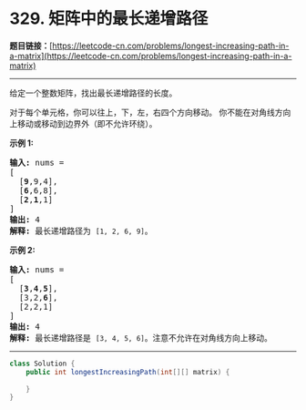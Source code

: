 # 329. 矩阵中的最长递增路径

**题目链接：**[https://leetcode-cn.com/problems/longest-increasing-path-in-a-matrix](https://leetcode-cn.com/problems/longest-increasing-path-in-a-matrix)

---

<div class="content__1Y2H">
 <div class="notranslate">
  <p>给定一个整数矩阵，找出最长递增路径的长度。</p> 
  <p>对于每个单元格，你可以往上，下，左，右四个方向移动。 你不能在对角线方向上移动或移动到边界外（即不允许环绕）。</p> 
  <p><strong>示例 1:</strong></p> 
  <pre class="language-text"><strong>输入: </strong>nums = 
[
  [<strong>9</strong>,9,4],
  [<strong>6</strong>,6,8],
  [<strong>2</strong>,<strong>1</strong>,1]
] 
<strong>输出:</strong> 4 
<strong>解释:</strong> 最长递增路径为&nbsp;<code>[1, 2, 6, 9]</code>。</pre> 
  <p><strong>示例 2:</strong></p> 
  <pre class="language-text"><strong>输入:</strong> nums = 
[
  [<strong>3</strong>,<strong>4</strong>,<strong>5</strong>],
  [3,2,<strong>6</strong>],
  [2,2,1]
] 
<strong>输出: </strong>4 
<strong>解释: </strong>最长递增路径是&nbsp;<code>[3, 4, 5, 6]</code>。注意不允许在对角线方向上移动。
</pre> 
 </div>
</div>

---

```java
class Solution {
    public int longestIncreasingPath(int[][] matrix) {
        
    }
}
```